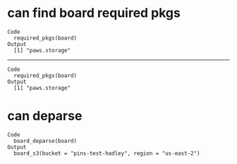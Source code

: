 # can find board required pkgs

    Code
      required_pkgs(board)
    Output
      [1] "paws.storage"

---

    Code
      required_pkgs(board)
    Output
      [1] "paws.storage"

# can deparse

    Code
      board_deparse(board)
    Output
      board_s3(bucket = "pins-test-hadley", region = "us-east-2")


